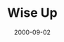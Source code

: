 ---
layout: message
category: message
series: "Making Life Work"
title: "Wise Up "
date: 2000-09-02
audio-description: "Join us as we investigate the collection of &quot;common&quot; sense in the book of Proverbs."
audio: ""
audio-title: "Wise Up "
audio-duration: ":"
---